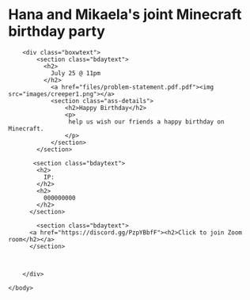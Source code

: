 <!DOCTYPE html> 
<html>
    <head>
        <title>Mikaela and Hana's joint birthday party</title>
        <link rel="stylesheet" href="styles.css">
    </head>
    <body>
        <h1>Hana and Mikaela's joint Minecraft birthday party</h1>

        <div class="boxwtext">
            <section class="bdaytext">
              <h2>
                July 25 @ 11pm
              </h2>
                <a href="files/problem-statement.pdf.pdf"><img src="images/creeper1.png"></a>
                <section class="ass-details">
                    <h2>Happy Birthday</h2>
                    <p>
                     help us wish our friends a happy birthday on Minecraft.  
                    </p>
                </section>
            </section>
          
           <section class="bdaytext">
            <h2>
              IP:
            </h2>
            <h2>
              000000000
            </h2>
          </section>
          
            <section class="bdaytext">
          <a href="https://discord.gg/PzpYBbfF"><h2>Click to join Zoom room</h2></a>
          </section>
            
         
            
        </div>

    </body>
</html>

